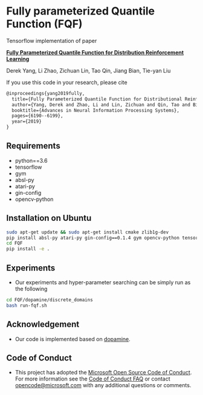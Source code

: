 # Fully parameterized Quantile Function (FQF)

Tensorflow implementation of paper

**[Fully Parameterized Quantile Function for Distribution Reinforcement Learning](https://arxiv.org/abs/1911.02140)**

Derek Yang, Li Zhao, Zichuan Lin, Tao Qin, Jiang Bian, Tie-yan Liu


If you use this code in your research, please cite
``` tex
@inproceedings{yang2019fully,
  title={Fully Parameterized Quantile Function for Distributional Reinforcement Learning},
  author={Yang, Derek and Zhao, Li and Lin, Zichuan and Qin, Tao and Bian, Jiang and Liu, Tie-Yan},
  booktitle={Advances in Neural Information Processing Systems},
  pages={6190--6199},
  year={2019}
}
```

## Requirements
- python==3.6
- tensorflow
- gym
- absl-py
- atari-py
- gin-config
- opencv-python

## Installation on Ubuntu
```bash
sudo apt-get update && sudo apt-get install cmake zlib1g-dev
pip install absl-py atari-py gin-config==0.1.4 gym opencv-python tensorflow-gpu==1.12.0
cd FQF
pip install -e .
```

## Experiments
- Our experiments and hyper-parameter searching can be simply run as the following
```bash
cd FQF/dopamine/discrete_domains
bash run-fqf.sh
```

## Acknowledgement
- Our code is implemented based on [dopamine](https://github.com/google/dopamine).


## Code of Conduct
- This project has adopted the [Microsoft Open Source Code of Conduct](https://opensource.microsoft.com/codeofconduct/).
For more information see the [Code of Conduct FAQ](https://opensource.microsoft.com/codeofconduct/faq/) or
contact [opencode@microsoft.com](mailto:opencode@microsoft.com) with any additional questions or comments.
